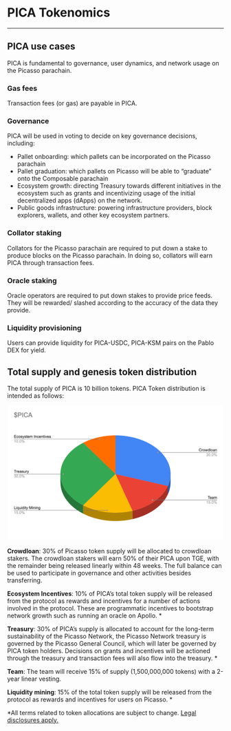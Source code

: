# PICA Tokenomics

---

## PICA use cases

PICA is fundamental to governance, user dynamics, and network usage on the Picasso parachain. 


### Gas fees

Transaction fees (or gas) are payable in PICA.


### Governance

PICA will be used in voting to decide on key governance decisions, including: 



* Pallet onboarding: which pallets can be incorporated on the Picasso parachain
* Pallet graduation: which pallets on Picasso will be able to “graduate” onto the Composable parachain
* Ecosystem growth: directing Treasury towards different initiatives in the ecosystem such as grants and incentivizing usage of the initial decentralized apps (dApps) on the network.
* Public goods infrastructure: powering infrastructure providers, block explorers, wallets, and other key ecosystem partners.


### Collator staking

Collators for the Picasso parachain are required to put down a stake to produce blocks on the Picasso parachain. In doing so, collators will earn PICA through transaction fees.


### Oracle staking

Oracle operators are required to put down stakes to provide price feeds. They will be rewarded/ slashed according to the accuracy of the data they provide.


### Liquidity provisioning

Users can provide liquidity for PICA-USDC, PICA-KSM pairs on the Pablo DEX for yield. 


## Total supply and genesis token distribution

The total supply of PICA is 10 billion tokens. PICA Token distribution is intended as follows:


![supply_distribution_diagram](./supply-distribution-diagram.png)


**Crowdloan**: 30% of Picasso token supply will be allocated to crowdloan stakers. The crowdloan stakers will earn 50% of their PICA upon TGE, with the remainder being released linearly within 48 weeks. The full balance can be used to participate in governance and other activities besides transferring.

**Ecosystem Incentives**: 10% of PICA’s total token supply will be released from the protocol as rewards and incentives for a number of actions involved in the protocol. These are programmatic incentives to bootstrap network growth such as running an oracle on Apollo. *

**Treasury**: 30% of PICA’s supply is allocated to account for the long-term sustainability of the Picasso Network, the Picasso Network treasury is governed by the Picasso General Council, which will later be governed by PICA token holders. Decisions on grants and incentives will be actioned through the treasury and transaction fees will also flow into the treasury. * 

**Team**: The team will receive 15% of supply (1,500,000,000 tokens) with a 2-year linear vesting.

**Liquidity mining**: 15% of the total token supply will be released from the protocol as rewards and incentives for users on Picasso. *

*All terms related to token allocations are subject to change. [Legal disclosures apply.](../../faqs/risks-disclosures.md)
